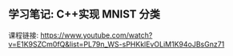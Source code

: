 ## 学习笔记: C++实现 MNIST 分类

课程链接: https://www.youtube.com/watch?v=E1K9SZCm0fQ&list=PL79n_WS-sPHKklEvOLiM1K94oJBsGnz71

